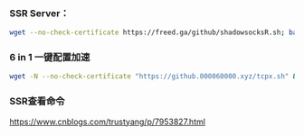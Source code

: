 

### SSR Server：

```bash
wget --no-check-certificate https://freed.ga/github/shadowsocksR.sh; bash shadowsocksR.sh
```


### 6 in 1 一键配置加速

```bash
wget -N --no-check-certificate "https://github.000060000.xyz/tcpx.sh" && chmod +x tcpx.sh && ./tcpx.sh
```

### SSR查看命令

https://www.cnblogs.com/trustyang/p/7953827.html